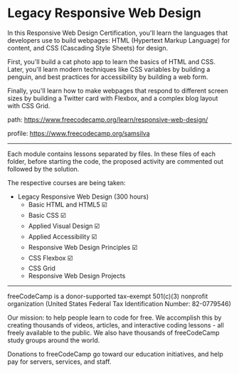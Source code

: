 # Legacy Responsive Web Design
In this Responsive Web Design Certification, you'll learn the languages that developers use to build webpages: HTML (Hypertext Markup Language) for content, and CSS (Cascading Style Sheets) for design.

First, you'll build a cat photo app to learn the basics of HTML and CSS. Later, you'll learn modern techniques like CSS variables by building a penguin, and best practices for accessibility by building a web form.

Finally, you'll learn how to make webpages that respond to different screen sizes by building a Twitter card with Flexbox, and a complex blog layout with CSS Grid.

path: https://www.freecodecamp.org/learn/responsive-web-design/

profile: https://www.freecodecamp.org/samsilva

---

Each module contains lessons separated by files. In these files of each folder, before starting the code, the proposed activity are commented out followed by the solution.

The respective courses are being taken:

 - Legacy Responsive Web Design (300 hours)
	 - Basic HTML and HTML5 :ballot_box_with_check:
	 - Basic CSS  :ballot_box_with_check:
	 - Applied Visual Design :ballot_box_with_check:
	 - Applied Accessibility :ballot_box_with_check:
	 - Responsive Web Design Principles :ballot_box_with_check:
	 - CSS Flexbox :ballot_box_with_check:
	 - CSS Grid
	 - Responsive Web Design Projects

---

freeCodeCamp is a donor-supported tax-exempt 501(c)(3) nonprofit organization (United States Federal Tax Identification Number: 82-0779546)

Our mission: to help people learn to code for free. We accomplish this by creating thousands of videos, articles, and interactive coding lessons - all freely available to the public. We also have thousands of freeCodeCamp study groups around the world.

Donations to freeCodeCamp go toward our education initiatives, and help pay for servers, services, and staff.